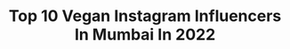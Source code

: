 ---
title: Top 10 Vegan Instagram Influencers In Mumbai In 2022
description: >-
  Find top vegan Instagram influencers in Mumbai in 2022. Most popular hashtags: #mumbai #instagood #vegan #love.
platform: Instagram
hits: 173
text_top: Discover the best Instagram accounts on inBeat.
text_bottom: Our platform has 173 Instagram influencers like this in Mumbai, India for you to contact.
profiles:
  - username: "feastnfly_withbrownblond"
    fullname: >-
      K.Priya
    bio: >-
      🇮🇳🇦🇪🇲🇾🇮🇩🇺🇸 Food/Travel/Lifestyle. Eating on my way across the world. Currently : 📍PUNE DM for collaborations
    location: "India"
    followers: 6052
    engagement: 607
    commentsToLikes: 0.353021
    id: ck9wek3qrkmd30j78lyeguski
    verified: false
    hashtags: "#puneinstagrammers, #indiansindubai, #instagrammer, #foodporn"
  - username: "_._wicky"
    fullname: >-
      !rrrfn👅
    bio: >-
      HU.men 16 |ᴍᴏᴍ=ʜᴀᴘᴘɪɴᴇss 💖|
    location: "India"
    followers: 3715
    engagement: 2666
    commentsToLikes: 0.249633
    id: ck8tck0v0zoke0j784t170eb5
    verified: false
    hashtags: "#godsowncountry, #keralagram, #photography, #vintage"
  - username: "thefoodattacker"
    fullname: >-
      🤓 KARAN SINGHAL 🤓
    bio: >-
      90% vegetarian 😁😁 Meetha is LUB Delhi DM - Invite/Promo/Hotel/Food/Travel
    location: "India"
    followers: 156518
    engagement: 152
    commentsToLikes: 0.056165
    id: ck14kmjdaq93q0i19f22vyxgr
    verified: false
    hashtags: "#dessertporn, #foodgram, #dillifoodies, #chocolate"
  - username: "s_n_e_h_a_p_a_l"
    fullname: >-
      SNEHA
    bio: >-
      Fashion Designer|Stylist|Beauty|Fashion|Lifestyle Blogger Email/Dm for collab & promotions 💌:snehapal.10@gmail.com Private:@justbesneha
    location: "India"
    followers: 14484
    engagement: 651
    commentsToLikes: 0.186809
    id: ck8sxzgx1j7mm0j78yll16c77
    verified: false
    hashtags: "#reelsinstagram, #influencerstyle, #instamood, #plixxoinfluencer"
  - username: "handlewithcurve"
    fullname: >-
      PRACHI JASANI🦄
    bio: >-
      •Fashion👗•Makeup💕•Lifestyle✨ Sharing My Crazy Curvy Life Here🍉 ➡️Turn On The Notification & Join In The Curvy Movement👓 DM / Mail For Collabs
    location: "India"
    followers: 16012
    engagement: 517
    commentsToLikes: 0.072222
    id: ckap6vtpzhk4j0i78u29eqt3d
    verified: false
    hashtags: "#makeupartist, #bridesmaids, #wakeupandmakeup, #bridalwear"
  - username: "in.her.wardrobe"
    fullname: >-
      Meghna Govindaraju
    bio: >-
      👛Fashion & Style Blogger 🧬 V I B E P I N K 🎓Fashion Graduate from NIFT ✉️DM for Collaboration 🎀#styling #fashionblogger 💌meghna.govindaraju@gmail.com
    location: "India"
    followers: 22105
    engagement: 138
    commentsToLikes: 0.104482
    id: ck15uoo75o6kx0i19hy3nk7iu
    verified: false
    hashtags: "#indianfashionblogger, #indianfashion, #instagramreels, #hyderabadfashion"
  - username: "punefoodhunt"
    fullname: >-
      Pune Food Hunt
    bio: >-
      Food and Travel Blogger Compassionate Animal Lover Hunting for the best of what Pune has to offer! Vegetarian DM or E-mail for Enquiries.
    location: "India"
    followers: 27099
    engagement: 283
    commentsToLikes: 0.013852
    id: ck0u63jy50xys0i19huqp49l4
    verified: false
    hashtags: "#igfood, #puneblogger, #quarantine, #southindian"
  - username: "savour.n.binge"
    fullname: >-
      Srishti| Food Influencer
    bio: >-
      |Food Influencer| Product Reviewer| Content Creator #Storyteller Textile Technologist| IIM Kozhikode Mumbai
    location: "India"
    followers: 9372
    engagement: 892
    commentsToLikes: 0.164669
    id: ck9hcmc7wm0ks0j78dyq9ctop
    verified: false
    hashtags: "#fooddiaries, #quarantinechef, #indianfoodblog, #mumbai"
  - username: "thealluringchic"
    fullname: >-
      Chaitra Poojary | Creator
    bio: >-
      | Fashion | Beauty | Makeup | Senior Environmental Officer 📍 Mumbai 💌 chaitrapoojary26@gmail.com
    location: "India"
    followers: 29895
    engagement: 55
    commentsToLikes: 0.485461
    id: ck5q39cwyjusc0i11mnt74cm6
    verified: false
    hashtags: "#plixxoinfluencer, #reelkarofeelkaro, #explorepage, #explore"
  - username: "the_crazy_indian_chef"
    fullname: >-
      Punam | Food & Lifestyle
    bio: >-
      Food & Lifestyle, Food Photographer X Styling, DM for food tasting and collaborations 👍✌
    location: "India"
    followers: 7530
    engagement: 277
    commentsToLikes: 0.069875
    id: ckap0obber60w0i78sgy46j7l
    verified: false
    hashtags: "#instafood, #foodlover, #mumbai, #love"
---